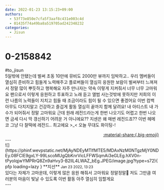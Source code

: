 ```yaml
---
date: 2022-01-23 13:15:23+09:00
authors:
  - 53f73e850e7cfa5f3aaf8c431e003c4d
  - 01435f74a49ba8a519705ad242348232
categories:
  - Jisun
---
```


# 0-2158842

<div class="post-container" markdown="1">
<div class="content-container md-sidebar__scrollwrap" markdown="1">

\#to_jisun<br>5일밖에 안됐는데 벌써 초동 10만에 뮤비도 2000만 뷰까지 임박하고.. 우리 멤버들이 열심히 준비하고 힘들게 노력해주고 플로버들이 열심히 응원한 보람이 벌써부터 느껴져서 정말 많이 뿌듯하고 행복해요 자주 만나자는 약속 이렇게 지켜줘서 너무 너무 고마워요 팬으로서 이렇게 응원하고 투표하고 노래 듣고 앨범 사는것밖에 못하지만 저희의 이런 나름의 노력들이 지치고 힘들 때 조금이라도 힘이 될 수 있으면 좋겠어요 이번 컴백 아무도 다치지말고 건강하고 즐겁게 활동 열심히 끝까지 함께 달려요! 내 아티스트 내 가수가 되어줘서 정말 고마워요 근데 원래 레전드라는게 한번 나오기도 어렵고 한번 나오면 금세 다시 막 갱신하기 어려운 거 아니에요?? 지센은 왜 매번 레전드죠?? 이번 헤메코 그냥 다 찰떡에 레전드.. 최고에요 &gt;_&lt; 오늘 무대도 화이팅-!

</div>
</div>

<div style="text-align: right;" markdown="1">
<a href="https://weverse.io/fromis9/fanpost/0-2158842" style="text-align: right;">:material-share:{.big-emoji}</a>
</div>
---

<div class="comments-container md-sidebar__scrollwrap" markdown="1">
<div class="comment" markdown="1">
<div class='id-container' markdown="1">
![](https://phinf.wevpstatic.net/MjAyNDEyMTlfMTE5/MDAxNzM0NTgzMjY0NDEy.08FClE9gxLY-99LscoMUgQbKnrVicLFFWSqmAi3eGLEg.hXV0n-tPyoIqjwYMPRrQ8Zn9aHvy3-B2llL4LWAZ_bEg.JPEG/image.jpg?type=s72){ pfp loading=lazy }
**<span class="artist">지선</span>** <small>Jan 23 2022, 13:23</small><br>
</div>
<div class='comment-body' markdown="1">
있다는 자체가 고마운데, 이렇게 많은 응원 해줘서 고마워요 정말정말🥺 저도 그만큼 여러분의 마음이 빛날 수 있도록 이번 활동 아주 열심히 임할게요
</div>
</div>
</div>
---
